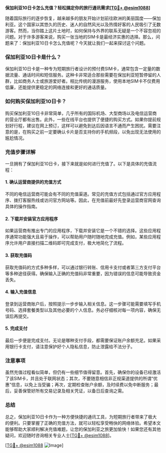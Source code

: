 **保加利亚10日卡怎么充值？轻松搞定你的旅行通讯需求[[TG💪+ @esim1088](https://t.me/s/esim1088)]**

随着国际旅行的逐步恢复，越来越多的朋友开始计划前往欧洲的美丽国度——保加利亚。这个国家以其悠久的历史、迷人的自然风光以及热情好客的人民吸引了无数游客。然而，当你踏上这片土地时，如何保持与外界的联系无疑是一个不容忽视的问题。对于许多游客来说，购买一张当地的SIM卡是最经济实惠的选择。那么，问题来了：保加利亚10日卡怎么充值呢？今天就让我们一起来探讨这个问题。

### 保加利亚10日卡是什么？

保加利亚10日卡是一种专为短期旅行者设计的预付费SIM卡，通常包含一定量的数据流量、通话时间和短信服务。这种卡非常适合那些需要在保加利亚短暂停留的人群，比如商务人士或旅游爱好者。相比传统的漫游服务，使用本地SIM卡不仅费用低廉，还能提供更稳定的网络连接和更好的通话质量。

### 如何购买保加利亚10日卡？

购买保加利亚10日卡非常简单，几乎所有的国际机场、大型商场以及电信运营商的营业厅都有出售。此外，一些在线平台也提供了便捷的购买方式。如果你提前规划好行程，建议在网上预订，这样可以避免到达后因语言不通而产生困扰。需要注意的是，在购买之前一定要确认卡片是否支持你的手机频段，以免出现无法使用的尴尬情况。

### 充值步骤详解

一旦拥有了保加利亚10日卡，接下来就是如何进行充值了。以下是具体的充值流程：

#### 1. 确认运营商提供的充值方式

不同的电信运营商可能会有不同的充值渠道。常见的充值方式包括通过官方应用程序、拨打客服热线或访问官方网站等。因此，在充值前最好先登录运营商官网查询具体的操作指南。

#### 2. 下载并安装官方应用程序

如果运营商有推出专门的应用程序，下载并安装它是一个不错的选择。这些应用程序通常功能强大且易于操作，可以帮助用户随时随地完成充值。例如，某些应用程序允许用户直接扫描二维码即可完成支付，极大地简化了流程。

#### 3. 获取充值码

获取充值码的方式多种多样，可以通过银行转账、信用卡支付或者第三方支付平台等多种途径获得。确保输入正确的充值码非常重要，因为错误的信息可能导致资金丢失。

#### 4. 输入充值信息

登录到运营商账户后，按照提示一步步输入相关信息。这一步骤可能需要填写手机号码、选择套餐类型以及其他必要的个人信息。务必仔细核对每一项内容，确保无误后再提交。

#### 5. 完成支付

最后一步便是完成支付。无论是哪种支付手段，都需要保证账户余额充足。如果采用银行卡支付，请注意保护好个人隐私信息，防止泄露给不法分子。

### 注意事项

虽然充值过程看似简单，但仍有一些细节值得留意。首先，确保你的设备已经激活了该SIM卡，并且处于联网状态；其次，不要随意相信非正规渠道提供的所谓“优惠”信息，以免上当受骗；再次，定期检查账户余额，及时续费以免中断服务；最后，妥善保管好所有交易记录及相关凭证，以备日后查询之需。

### 总结

总之，保加利亚10日卡作为一种方便快捷的通讯工具，为短期旅行者带来了极大的便利。只要掌握了正确的充值方法，就可以轻松享受畅快的网络体验。希望本文能够帮助大家顺利解决充值难题，让您的保加利亚之旅更加愉快！如果您还有其他疑问，欢迎随时咨询相关专业人士[[TG💪+ @esim1088](https://t.me/s/esim1088)]。

[[TG💪+ @esim1088](https://t.me/s/esim1088) ![Image](https://i.postimg.cc/4NQfJmqS/Snipaste-2025-05-13-00-14-12.png)]